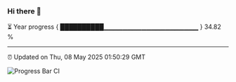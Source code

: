 ### Hi there 👋

⏳ Year progress { ██████████▁▁▁▁▁▁▁▁▁▁▁▁▁▁▁▁▁▁▁▁ } 34.82 %

---

⏰ Updated on Thu, 08 May 2025 01:50:29 GMT

![Progress Bar CI](https://github.com/liununu/liununu/workflows/Progress%20Bar%20CI/badge.svg)

